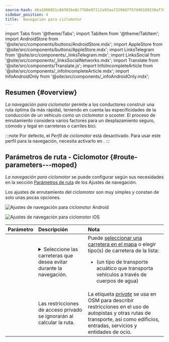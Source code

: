 ```yaml
---
source-hash: 46a1886051c86f82be8c7760e97112a93aa73290d7f57d40189238af7d9e4f39
sidebar_position: 4
title:  Navegación para ciclomotor
---
```

import Tabs from '@theme/Tabs';
import TabItem from '@theme/TabItem';
import AndroidStore from '@site/src/components/buttons/AndroidStore.mdx';
import AppleStore from '@site/src/components/buttons/AppleStore.mdx';
import LinksTelegram from '@site/src/components/_linksTelegram.mdx';
import LinksSocial from '@site/src/components/_linksSocialNetworks.mdx';
import Translate from '@site/src/components/Translate.js';
import InfoIncompleteArticle from '@site/src/components/_infoIncompleteArticle.mdx';
import InfoAndroidOnly from '@site/src/components/_infoAndroidOnly.mdx';



## Resumen {#overview}

*La navegación para ciclomotor* permite a los conductores construir una ruta óptima (la más rápida), teniendo en cuenta las especificidades de la conducción de un vehículo como un ciclomotor o scooter. El proceso de enrutamiento considera varios factores para un desplazamiento seguro, cómodo y legal en carreteras o carriles bici.

:::note
Por defecto, el *Perfil de ciclomotor* está desactivado. Para usar este perfil para la navegación, necesita activarlo en *<Translate android="true" ids="shared_string_menu,shared_string_settings,application_profiles"/>*.
:::


## Parámetros de ruta - Ciclomotor {#route-parameters---moped}

*La navegación para ciclomotor* se puede configurar según sus necesidades en la sección [Parámetros de ruta](../guidance/navigation-settings.md#route-parameters) de los Ajustes de navegación.

Los ajustes de enrutamiento del ciclomotor son muy simples y constan de solo unas pocas opciones.

<Tabs groupId="operating-systems" queryString="current-os">

<TabItem value="android" label="Android">

![Ajustes de navegación para ciclomotor Android](@site/static/img/navigation/routing/moped_routing_andr.png)

</TabItem>

<TabItem value="ios" label="iOS">

![Ajustes de navegación para ciclomotor iOS](@site/static/img/navigation/routing/moped_routing_ios.png)

</TabItem>

</Tabs>

| Parámetro | Descripción | Nota |
|:------------|:---------------|:---------------|
| *<Translate android="true" ids="impassable_road"/>* |  <details><summary> Seleccione las carreteras que desea evitar durante la navegación.  </summary>![Evitar carreteras Android](@site/static/img/navigation/routing/avoid_moped_android.png) </details>  | Puede [seleccionar una carretera en el mapa](../../map/map-context-menu/#avoid-road) o elegir tipo(s) de carretera de la lista:  <ul><li>[<Translate android="true" ids="routing_attr_avoid_ferries_name"/>](https://wiki.openstreetmap.org/wiki/Ferries) (un tipo de transporte acuático que transporta vehículos a través de cuerpos de agua)</li></ul>|
| *<Translate android="true" ids="routing_attr_allow_private_name"/>* |  Las restricciones de acceso privado se ignorarán al calcular la ruta.  | La etiqueta *[private](https://wiki.openstreetmap.org/wiki/Key:access)* se usa en OSM para describir restricciones en el uso de autopistas y otras rutas de transporte, así como edificios, entradas, servicios y entidades de ocio.   |